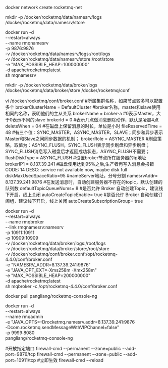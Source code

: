 docker network create rocketmq-net



mkdir -p  /docker/rocketmq/data/namesrv/logs   /docker/rocketmq/data/namesrv/store



docker run -d \
--restart=always \
--name rmqnamesrv \
-p 9876:9876 \
-v /docker/rocketmq/data/namesrv/logs:/root/logs \
-v /docker/rocketmq/data/namesrv/store:/root/store \
-e "MAX_POSSIBLE_HEAP=100000000" \
-d apache/rocketmq:latest \
sh mqnamesrv

mkdir -p  /docker/rocketmq/data/broker/logs   /docker/rocketmq/data/broker/store /docker/rocketmq/conf


vi /docker/rocketmq/conf/broker.conf
#所属集群名称，如果节点较多可以配置多个
brokerClusterName = DefaultCluster
#broker名称，master和slave使用相同的名称，表明他们的主从关系
brokerName = broker-a
#0表示Master，大于0表示不同的slave
brokerId = 0
#表示几点做消息删除动作，默认是凌晨4点
deleteWhen = 04
#在磁盘上保留消息的时长，单位是小时
fileReservedTime = 48
#有三个值：SYNC_MASTER，ASYNC_MASTER，SLAVE；同步和异步表示Master和Slave之间同步数据的机制；
brokerRole = ASYNC_MASTER
#刷盘策略，取值为：ASYNC_FLUSH，SYNC_FLUSH表示同步刷盘和异步刷盘；SYNC_FLUSH消息写入磁盘后才返回成功状态，ASYNC_FLUSH不需要；
flushDiskType = ASYNC_FLUSH
#设置broker节点所在服务器的ip地址
brokerIP1 = 8.137.39.241
#磁盘使用达到95%之后,生产者再写入消息会报错 CODE: 14 DESC: service not available now, maybe disk full
diskMaxUsedSpaceRatio=95
#nameServer地址，分号分割
namesrvAddr= 8.137.39.241:9876
#在发送消息时，自动创建服务器不存在的topic，默认创建的队列数
defaultTopicQueueNums= 8
#是否允许 Broker 自动创建Topic，建议线下开启，线上关闭
autoCreateTopicEnable= true
#是否允许 Broker 自动创建订阅组，建议线下开启，线上关闭
autoCreateSubscriptionGroup= true




docker run -d  \
--restart=always \
--name rmqbroker \
--link rmqnamesrv:namesrv \
-p 10911:10911 \
-p 10909:10909 \
-v  /docker/rocketmq/data/broker/logs:/root/logs \
-v  /docker/rocketmq/data/broker/store:/root/store \
-v /docker/rocketmq/conf/broker.conf:/opt/rocketmq-4.4.0/conf/broker.conf \
-e "NAMESRV_ADDR=8.137.39.241:9876" \
-e "JAVA_OPT_EXT=-Xms258m -Xmx258m" \
-e "MAX_POSSIBLE_HEAP=200000000" \
-d apache/rocketmq:latest \
sh mqbroker -c /opt/rocketmq-4.4.0/conf/broker.conf 


docker pull pangliang/rocketmq-console-ng


docker run -d \
--restart=always \
--name rmqadmin \
-e "JAVA_OPTS=-Drocketmq.namesrv.addr=8.137.39.241:9876 \
-Dcom.rocketmq.sendMessageWithVIPChannel=false" \
-p 9999:8080 \
pangliang/rocketmq-console-ng

#开放指定端口
firewall-cmd --permanent --zone=public --add-port=9876/tcp
firewall-cmd --permanent --zone=public --add-port=10911/tcp
#立即生效
firewall-cmd --reload


